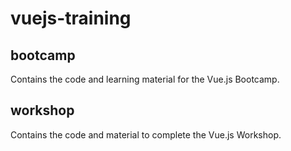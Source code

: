 # vuejs-training

## bootcamp
Contains the code and learning material for the Vue.js Bootcamp.

## workshop
Contains the code and material to complete the Vue.js Workshop.
